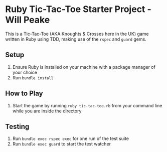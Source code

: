 # Ruby Tic-Tac-Toe Starter Project - Will Peake

This is a Tic-Tac-Toe (AKA Knoughts & Crosses here in the UK) game written in Ruby using TDD, making use of the `rspec` and `guard` gems.

## Setup

1. Ensure Ruby is installed on your machine with a package manager of your choice
1. Run `bundle install`

## How to Play

1. Start the game by running `ruby tic-tac-toe.rb` from your command line while you are inside the directory

## Testing

1. Run `bundle exec rspec exec` for one run of the test suite
2. Run `bundle exec guard` to start the test watcher